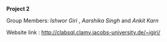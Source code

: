 **Project 2**

Group Members: *Ishwor Giri* , *Aarshika Singh* and *Ankit Karn*

Website link : http://clabsql.clamv.jacobs-university.de/~igiri/
